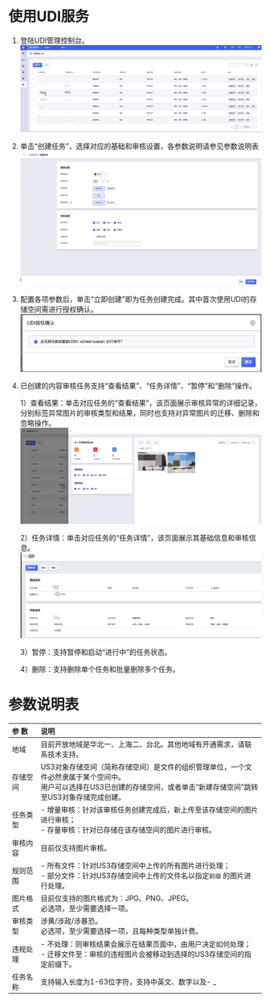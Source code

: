 # 使用UDI服务


1. 登陆UDI管理控制台。
![image](/udi控制台首页.png)

2. 单击“创建任务”，选择对应的基础和审核设置，各参数说明请参见参数说明表
![image](/udi创建任务.png)

3. 配置各项参数后，单击“立即创建”即为任务创建完成。其中首次使用UDI的存储空间需进行授权确认。
![image](/udi授权确认页.png)

4. 已创建的内容审核任务支持“查看结果”、“任务详情”、“暂停”和“删除”操作。

    1）查看结果：单击对应任务的“查看结果”，该页面展示审核异常的详细记录，分别标签异常图片的审核类型和结果，同时也支持对异常图片的迁移、删除和忽略操作。
  ![image](/udi查看结果.png)
  
    2）任务详情：单击对应任务的“任务详情”，该页面展示其基础信息和审核信息。
  ![image](/udi任务详情.png)
  
    3）暂停：支持暂停和启动“进行中”的任务状态。
  
    4）删除：支持删除单个任务和批量删除多个任务。
    
    
# 参数说明表

| 参   数  | 说明                                                         |
| :------- | :----------------------------------------------------------- |
| 地域     | 目前开放地域是华北一、上海二、台北。其他地域有开通需求，请联系技术支持。 |
| 存储空间 | US3对象存储空间（简称存储空间）是文件的组织管理单位，一个文件必然隶属于某个空间中。<br>用户可以选择在US3已创建的存储空间，或者单击“新建存储空间”跳转至US3对象存储完成创建。 |
| 任务类型 | - 增量审核：针对该审核任务创建完成后，新上传至该存储空间的图片进行审核；<br>- 存量审核：针对已存储在该存储空间的图片进行审核。 |
| 审核内容 | 目前仅支持图片审核。                                         |
| 规则范围 | - 所有文件：针对US3存储空间中上传的所有图片进行处理；<br>- 部分文件：针对US3存储空间中上传的文件名以指定`前缀` 的图片进行处理。 |
| 图片格式 | 目前仅支持的图片格式为：JPG、PNG、JPEG。<br>必选项，至少需要选择一项。 |
| 审核类型 | 涉黄/涉政/涉暴恐。<br>必选项，至少需要选择一项，且每种类型单独计费。 |
| 违规处理 | - 不处理：则审核结果会展示在结果页面中，由用户决定如何处理；<br>- 迁移文件至：审核的违规图片会被移动到选择的US3存储空间的指定前缀下。 |
| 任务名称 | 支持输入长度为1-63位字符，支持中英文、数字以及- _            |
  
